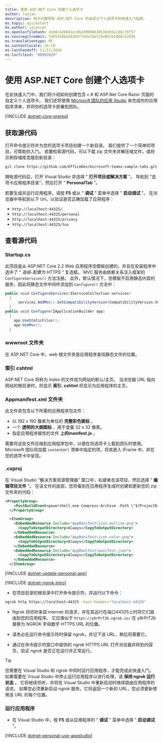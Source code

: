 ```yaml
---
title: 使用 ASP.NET Core 创建个人选项卡
author: laujan
description: 用于创建带有 ASP.NET Core 的自定义个人选项卡的快速入门指南。
ms.topic: quickstart
ms.author: lajanuar
ms.openlocfilehash: 3eb0c42bb81ec8b2d906863051bd551c88c35f57
ms.sourcegitcommit: fdb53284a20285f7e8a7daf25e85cb5d06c52b95
ms.translationtype: MT
ms.contentlocale: zh-CN
ms.lasthandoff: 11/11/2020
ms.locfileid: "48992629"
---
```

# <a name="create-a-personal-tab-with-aspnet-core"></a>使用 ASP.NET Core 创建个人选项卡

在此快速入门中，我们将介绍如何创建包含 c # 和 ASP.Net Core Razor 页面的自定义个人选项卡。 我们还将使用 [Microsoft 团队的应用 Studio](~/concepts/build-and-test/app-studio-overview.md) 来完成你的应用程序清单，并将你的选项卡部署到团队。

[!INCLUDE [dotnet-core-prereq](~/includes/tabs/dotnet-core-prereq.md)]

## <a name="get-the-source-code"></a>获取源代码

打开命令提示符并为您的选项卡项目创建一个新目录。 我们提供了一个简单的项目，可帮助你入门。 若要检索源代码，可以下载 zip 文件夹并解压缩文件，或将示例存储库克隆到新目录：

```bash
git clone https://github.com/OfficeDev/microsoft-teams-sample-tabs.git
```

拥有源代码后，打开 Visual Studio 并选择 " **打开项目或解决方案** "。 导航到 "选项卡应用程序目录"，然后打开 " **PersonalTab** "。

若要生成并运行应用程序，请按 **F5** 或从 " **调试** " 菜单中选择 " **启动调试** "。 在浏览器中导航到以下 Url，以验证是否正确加载了应用程序：

- `http://localhost:44325/`
- `http://localhost:44325/personal`
- `http://localhost:44325/privacy`
- `http://localhost:44325/tou`

## <a name="review-the-source-code"></a>查看源代码

### <a name="startupcs"></a>Startup.cs

此项目是从 ASP.NET Core 2.2 Web 应用程序空模板创建的，并且在安装程序中选中了 " *高级-配置为 HTTPS* " 复选框。 MVC 服务由依赖关系注入框架的 `ConfigureServices()` 方法注册。 此外，默认情况下，空模板不启用静态内容的服务，因此将静态文件中间件添加到 `Configure()` 方法中：

```csharp
public void ConfigureServices(IServiceCollection services)
  {
      services.AddMvc().SetCompatibilityVersion(CompatibilityVersion.Version_2_2);
  }
public void Configure(IApplicationBuilder app)
  {
    app.UseStaticFiles();
    app.UseMvc();
  }
```

### <a name="wwwroot-folder"></a>wwwroot 文件夹

在 ASP.NET Core 中，web 根文件夹是应用程序查找静态文件的位置。

### <a name="indexcshtml"></a>索引 cshtml

ASP.NET Core 将称为 *Index* 的文件视为网站的默认/主页。 当浏览器 URL 指向网站的根目录时，将显示 **索引. cshtml** 将显示为应用程序的主页。

### <a name="appmanifest-folder"></a>Appmanifest.xml 文件夹

此文件夹包含以下所需的应用程序包文件：

- 以 192 x 192 像素为单位的 **完整彩色图标** 。
- 一个 **透明的大纲图标** ，用于度量 32 x 32 像素。
- 指定应用程序属性的文件 **上的manifest.js** 。

需要将这些文件压缩到应用程序包中，以便在将选项卡上载到团队时使用。 Microsoft 团队将加载 `contentUrl` 清单中指定的项，将其嵌入 IFrame 中，并在您的选项卡中呈现。

### <a name="csproj"></a>.csproj

在 Visual Studio "解决方案资源管理器" 窗口中，右键单击该项目，然后选择 " **编辑项目文件** "。 在该文件的底部，您将看到在应用程序生成时创建和更新您的 zip 文件夹的代码：

```xml
<PropertyGroup>
    <PostBuildEvent>powershell.exe Compress-Archive -Path \"$(ProjectDir)AppManifest\*\" -DestinationPath \"$(TargetDir)tab.zip\" -Force</PostBuildEvent>
  </PropertyGroup>

  <ItemGroup>
    <EmbeddedResource Include="AppManifest\icon-outline.png">
      <CopyToOutputDirectory>Always</CopyToOutputDirectory>
    </EmbeddedResource>
    <EmbeddedResource Include="AppManifest\icon-color.png">
      <CopyToOutputDirectory>Always</CopyToOutputDirectory>
    </EmbeddedResource>
    <EmbeddedResource Include="AppManifest\manifest.json">
      <CopyToOutputDirectory>Always</CopyToOutputDirectory>
    </EmbeddedResource>
  </ItemGroup>
```

[!INCLUDE  [dotnet-update-personal-app](~/includes/tabs/dotnet-update-personal-app.md)]

[!INCLUDE [dotnet-ngrok-intro](~/includes/tabs/dotnet-ngrok-intro.md)]

- 在项目目录的根目录中打开命令提示符，并运行以下命令：

```bash
ngrok http https://localhost:44325 -host-header="localhost:44325"
```

- Ngrok 将侦听来自 internet 的请求，并在其运行在端口44325上时将它们路由到您的应用程序。  它应类似于 `https://y8rPrT2b.ngrok.io/` 在 *y8rPrT2b* 替换为 NGROK 字母数字 HTTPS URL 的位置。

- 请务必在运行命令提示符时保留 ngrok，并记下该 URL，稍后将需要它。

- 通过在命令提示符窗口中提供的 ngrok HTTPS URL 打开浏览器并转到内容页，验证 *ngrok* 是否正在运行并正常运行。

>[!TIP]
>您需要在 Visual Studio 和 ngrok 中同时运行应用程序，才能完成此快速入门。 如果需要在 Visual Studio 中停止运行应用程序以进行处理，请 **保持 ngrok 运行状态** 。 它将继续侦听，并将在 Visual Studio 中重新启动时继续路由应用程序的请求。 如果您必须重新启动 ngrok 服务，它将返回一个新的 URL，您必须更新使用该 URL 的每个位置。

### <a name="run-your-application"></a>运行应用程序

- 在 Visual Studio 中，按 **F5** 或从应用程序的 " **调试** " 菜单中选择 " **启动调试** "。

[!INCLUDE [dotnet-personal-use-appstudio](~/includes/tabs/dotnet-personal-use-appstudio.md)]

